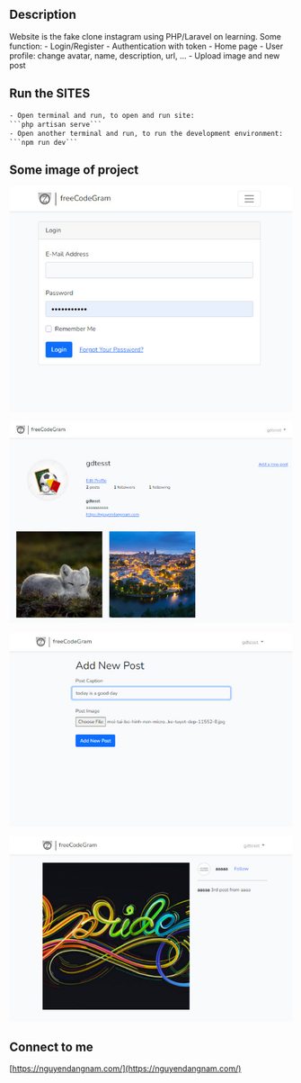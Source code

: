 ## Description

Website is the fake clone instagram using PHP/Laravel on learning.
Some function:
    - Login/Register
    - Authentication with token
    - Home page
    - User profile: change avatar, name, description, url, ...
    - Upload image and new post

## Run the SITES

    - Open terminal and run, to open and run site:
    ```php artisan serve```
    - Open another terminal and run, to run the development environment:
    ```npm run dev```

## Some image of project

![login form](./login-image.jpg)

![user profile](./user-profile.jpg)

![new post form](./new-post.jpg)

![post details](./post-details.jpg)

## Connect to me

[https://nguyendangnam.com/](https://nguyendangnam.com/)
